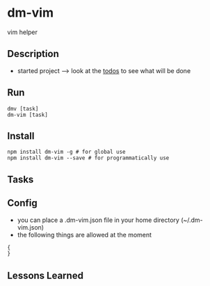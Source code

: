 # dm-vim
vim helper

## Description
* started project --> look at the [todos](todo.md) to see what will be done

## Run
```
dmv [task]
dm-vim [task]
```

## Install

```
npm install dm-vim -g # for global use
npm install dm-vim --save # for programmatically use
```

## Tasks

## Config
* you can place a .dm-vim.json file in your home directory (~/.dm-vim.json)
* the following things are allowed at the moment
```javascript
{
}
```

## Lessons Learned
